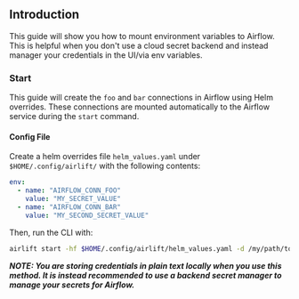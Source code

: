 ## Introduction

This guide will show you how to mount environment variables to Airflow. This is helpful when you don't use a cloud secret backend and instead manager your credentials in the UI/via env variables.

### Start

This guide will create the `foo` and `bar` connections in Airflow using Helm overrides. These connections are mounted automatically to the Airflow service during the `start` command.

#### Config File

Create a helm overrides file `helm_values.yaml` under `$HOME/.config/airlift/` with the following contents:

```yaml
env:
  - name: "AIRFLOW_CONN_FOO"
    value: "MY_SECRET_VALUE"
  - name: "AIRFLOW_CONN_BAR"
    value: "MY_SECOND_SECRET_VALUE"
```

Then, run the CLI with:

```bash
airlift start -hf $HOME/.config/airlift/helm_values.yaml -d /my/path/to/dags
```

***NOTE: You are storing credentials in plain text locally when you use this method. It is instead recommended to use a backend secret manager to manage your secrets for Airflow.***
